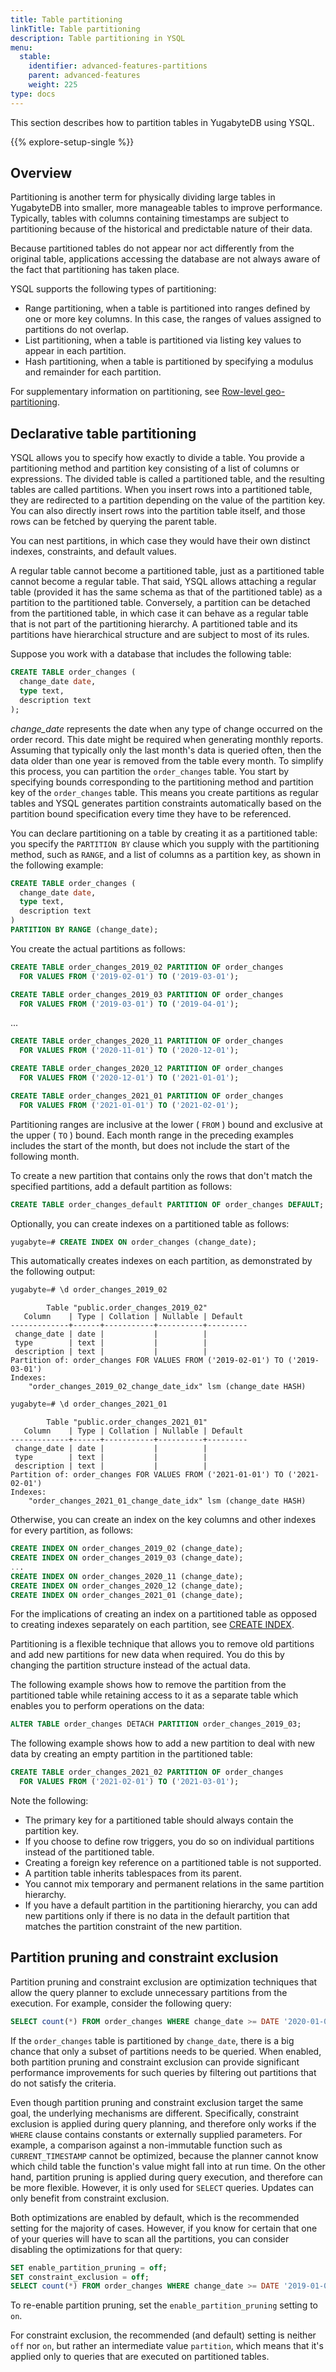 ```yaml
---
title: Table partitioning
linkTitle: Table partitioning
description: Table partitioning in YSQL
menu:
  stable:
    identifier: advanced-features-partitions
    parent: advanced-features
    weight: 225
type: docs
---
```


This section describes how to partition tables in YugabyteDB using YSQL.

{{% explore-setup-single %}}

## Overview

Partitioning is another term for physically dividing large tables in YugabyteDB into smaller, more manageable tables to improve performance. Typically, tables with columns containing timestamps are subject to partitioning because of the historical and predictable nature of their data.

Because partitioned tables do not appear nor act differently from the original table, applications accessing the database are not always aware of the fact that partitioning has taken place.

YSQL supports the following types of partitioning:

- Range partitioning, when a table is partitioned into ranges defined by one or more key columns. In this case, the ranges of values assigned to partitions do not overlap.
- List partitioning, when a table is partitioned via listing key values to appear in each partition.
- Hash partitioning, when a table is partitioned by specifying a modulus and remainder for each partition.

For supplementary information on partitioning, see [Row-level geo-partitioning](../../../multi-region-deployments/row-level-geo-partitioning/).

## Declarative table partitioning

YSQL allows you to specify how exactly to divide a table. You provide a partitioning method and partition key consisting of a list of columns or expressions. The divided table is called a partitioned table, and the resulting tables are called partitions. When you insert rows into a partitioned table, they are redirected to a partition depending on the value of the partition key. You can also directly insert rows into the partition table itself, and those rows can be fetched by querying the parent table.

You can nest partitions, in which case they would have their own distinct indexes, constraints, and default values.

A regular table cannot become a partitioned table, just as a partitioned table cannot become a regular table. That said, YSQL allows attaching a regular table (provided it has the same schema as that of the partitioned table) as a partition to the partitioned table. Conversely, a partition can be detached from the partitioned table, in which case it can behave as a regular table that is not part of the partitioning hierarchy. A partitioned table and its partitions have hierarchical structure and are subject to most of its rules.

Suppose you work with a database that includes the following table:

```sql
CREATE TABLE order_changes (
  change_date date,
  type text,
  description text
);
```

*change_date* represents the date when any type of change occurred on the order record. This date might be required when generating monthly reports. Assuming that typically only the last month's data is queried often, then the data older than one year is removed from the table every month. To simplify this process, you can partition the `order_changes` table. You start by specifying bounds corresponding to the partitioning method and partition key of the `order_changes` table. This means you create partitions as regular tables and YSQL generates partition constraints automatically based on the partition bound specification every time they have to be referenced.

You can declare partitioning on a table by creating it as a partitioned table: you specify the `PARTITION BY` clause which you supply with the partitioning method, such as `RANGE`, and a list of columns as a partition key, as shown in the following example:

```sql
CREATE TABLE order_changes (
  change_date date,
  type text,
  description text
)
PARTITION BY RANGE (change_date);
```

You create the actual partitions as follows:

```sql
CREATE TABLE order_changes_2019_02 PARTITION OF order_changes
  FOR VALUES FROM ('2019-02-01') TO ('2019-03-01');
```

```sql
CREATE TABLE order_changes_2019_03 PARTITION OF order_changes
  FOR VALUES FROM ('2019-03-01') TO ('2019-04-01');
```

...

```sql
CREATE TABLE order_changes_2020_11 PARTITION OF order_changes
  FOR VALUES FROM ('2020-11-01') TO ('2020-12-01');
```

```sql
CREATE TABLE order_changes_2020_12 PARTITION OF order_changes
  FOR VALUES FROM ('2020-12-01') TO ('2021-01-01');
```

```sql
CREATE TABLE order_changes_2021_01 PARTITION OF order_changes
  FOR VALUES FROM ('2021-01-01') TO ('2021-02-01');
```

Partitioning ranges are inclusive at the lower ( `FROM` ) bound and exclusive at the upper ( `TO` ) bound. Each month range in the preceding examples includes the start of the month, but does not include the start of the following month.

To create a new partition that contains only the rows that don't match the specified partitions, add a default partition as follows:

```sql
CREATE TABLE order_changes_default PARTITION OF order_changes DEFAULT;
```

Optionally, you can create indexes on a partitioned table as follows:

```sql
yugabyte=# CREATE INDEX ON order_changes (change_date);
```

This automatically creates indexes on each partition, as demonstrated by the following output:

```sql
yugabyte=# \d order_changes_2019_02
```

```output
        Table "public.order_changes_2019_02"
   Column    | Type | Collation | Nullable | Default
-------------+------+-----------+----------+---------
 change_date | date |           |          |
 type        | text |           |          |
 description | text |           |          |
Partition of: order_changes FOR VALUES FROM ('2019-02-01') TO ('2019-03-01')
Indexes:
    "order_changes_2019_02_change_date_idx" lsm (change_date HASH)
```

```sql
yugabyte=# \d order_changes_2021_01
```

```output
        Table "public.order_changes_2021_01"
   Column    | Type | Collation | Nullable | Default
-------------+------+-----------+----------+---------
 change_date | date |           |          |
 type        | text |           |          |
 description | text |           |          |
Partition of: order_changes FOR VALUES FROM ('2021-01-01') TO ('2021-02-01')
Indexes:
    "order_changes_2021_01_change_date_idx" lsm (change_date HASH)
```

Otherwise, you can create an index on the key columns and other indexes for every partition, as follows:

```sql
CREATE INDEX ON order_changes_2019_02 (change_date);
CREATE INDEX ON order_changes_2019_03 (change_date);
...
CREATE INDEX ON order_changes_2020_11 (change_date);
CREATE INDEX ON order_changes_2020_12 (change_date);
CREATE INDEX ON order_changes_2021_01 (change_date);
```

For the implications of creating an index on a partitioned table as opposed to creating indexes separately on each partition, see [CREATE INDEX](../../../../api/ysql/the-sql-language/statements/ddl_create_index/).

Partitioning is a flexible technique that allows you to remove old partitions and add new partitions for new data when required. You do this by changing the partition structure instead of the actual data.

The following example shows how to remove the partition from the partitioned table while retaining access to it as a separate table which enables you to perform operations on the data:

```sql
ALTER TABLE order_changes DETACH PARTITION order_changes_2019_03;
```

The following example shows how to add a new partition to deal with new data by creating an empty partition in the partitioned table:

```sql
CREATE TABLE order_changes_2021_02 PARTITION OF order_changes
  FOR VALUES FROM ('2021-02-01') TO ('2021-03-01');
```

Note the following:

- The primary key for a partitioned table should always contain the partition key.
- If you choose to define row triggers, you do so on individual partitions instead of the partitioned table.
- Creating a foreign key reference on a partitioned table is not supported.
- A partition table inherits tablespaces from its parent.
- You cannot mix temporary and permanent relations in the same partition hierarchy.
- If you have a default partition in the partitioning hierarchy, you can add new partitions only if there is no data in the default partition that matches the partition constraint of the new partition.

## Partition pruning and constraint exclusion

Partition pruning and constraint exclusion are optimization techniques that allow the query planner to exclude unnecessary partitions from the execution. For example, consider the following query:

```sql
SELECT count(*) FROM order_changes WHERE change_date >= DATE '2020-01-01';
```

If the `order_changes` table is partitioned by `change_date`, there is a big chance that only a subset of partitions needs to be queried. When enabled, both partition pruning and constraint exclusion can provide significant performance improvements for such queries by filtering out partitions that do not satisfy the criteria.

Even though partition pruning and constraint exclusion target the same goal, the underlying mechanisms are different. Specifically, constraint exclusion is applied during query planning, and therefore only works if the `WHERE` clause contains constants or externally supplied parameters. For example, a comparison against a non-immutable function such as `CURRENT_TIMESTAMP` cannot be optimized, because the planner cannot know which child table the function's value might fall into at run time. On the other hand, partition pruning is applied during query execution, and therefore can be more flexible. However, it is only used for `SELECT` queries. Updates can only benefit from constraint exclusion.

Both optimizations are enabled by default, which is the recommended setting for the majority of cases. However, if you know for certain that one of your queries will have to scan all the partitions, you can consider disabling the optimizations for that query:

```sql
SET enable_partition_pruning = off;
SET constraint_exclusion = off;
SELECT count(*) FROM order_changes WHERE change_date >= DATE '2019-01-01';
```

To re-enable partition pruning, set the `enable_partition_pruning` setting to `on`.

For constraint exclusion, the recommended (and default) setting is neither `off` nor `on`, but rather an intermediate value `partition`, which means that it's applied only to queries that are executed on partitioned tables.
